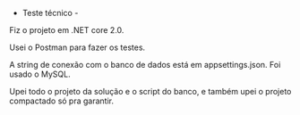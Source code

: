 - Teste técnico -


Fiz o projeto em .NET core 2.0.


Usei o Postman para fazer os testes.


A string de conexão com o banco de dados está em appsettings.json. Foi usado o MySQL.


Upei todo o projeto da solução e o script do banco, e também upei o projeto compactado só pra garantir.
